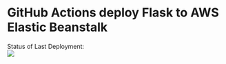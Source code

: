 # GitHub Actions deploy Flask to AWS Elastic Beanstalk




Status of Last Deployment:<br>
<img src="https://github.com/DoubleShifter/github-actions/workflows/CI-CD-Pipeline-to-AWS-ElasticBeastalk/badge.svg?branch=master"><br>


